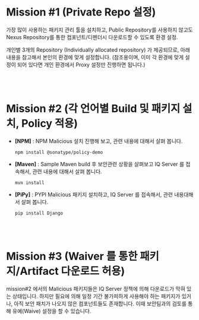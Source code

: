# Mission #1 (Private Repo 설정)
가장 많이 사용하는 패키지 관리 툴을 설치하고, Public Repository를 사용하지 않고도 Nexus Repository를 통한 컴포넌트/디펜더시 다운로드할 수 있도록 환경 설정.


개인별 3개의 Repository (Individually allocated repository) 가 제공되므로, 아래 내용을 참고해서 본인의 환경에 맞게 설정합니다.
(참조용이며, 이미 각 환경에 맞게 설정이 되어 있다면 개인 환경에서 Proxy 설정만 진행하면 됩니다.)

<br><br>

# Mission #2 (각 언어별 Build 및 패키지 설치, Policy 적용)

  * **[NPM]** :  NPM Malicious 설치 진행해 보고, 관련 내용에 대해서 살펴 봅니다.
   
        npm install @sonatype/policy-demo

    >
    
    
  * **[Maven]** : Sample Maven build 후 보안관련 상황을 살펴보고 IQ Server 를 접속해서, 관련 내용에 대해서 살펴 봅니다.
  
        mvn install
    
 
   
  * **[PiPy]** : PYPI Malicious 패키지 설치하고, IQ Server 를 접속해서, 관련 내용대해서 살펴 봅니다.
   
        pip install Django
   
<br><br>

# Mission #3 (Waiver 를 통한 패키지/Artifact 다운로드 허용)



mission#2 에서의 Malicious 패키지들은 IQ Server 정책에 의해 다운로드가 막혀 있는 상태입니다. 하지만 필요에 의해 일정 기간 불가피하게 사용해야 하는 패키지가 있거나, 아직 보안 패치가 나오지 않은 컴포넌트들도 존재합니다. 이때 보안팀과의 검토를 통해 유예(Waive) 설정을 할 수 있습니다. <br/><br/>


